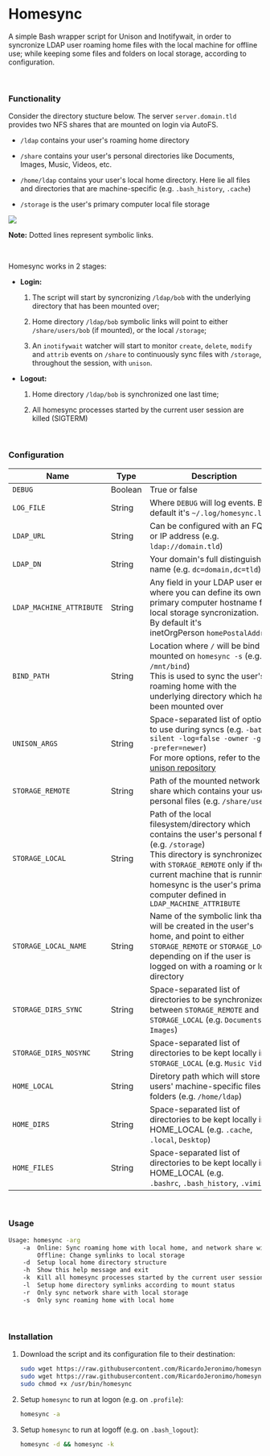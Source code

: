 # Homesync

A simple Bash wrapper script for Unison and Inotifywait, in order to syncronize LDAP user roaming home files with the local machine for offline use; while keeping some files and folders on local storage, according to configuration.

&nbsp;

### Functionality

Consider the directory stucture below. The server `server.domain.tld` provides two NFS shares that are mounted on login via AutoFS.

- `/ldap` contains your user's roaming home directory

- `/share` contains your user's personal directories like Documents, Images, Music, Videos, etc.

- `/home/ldap` contains your user's local home directory. Here lie all files and directories that are machine-specific (e.g. `.bash_history`, `.cache`)

- `/storage` is the user's primary computer local file storage

[![](https://mermaid.ink/img/pako:eNqllt9vmzAQx_8V5OeS1EB-Sq1ElQcmMWUS0x66TJODnWDF4AhDqqpt_vY5OGkBuzTJ_BLua3_O5u5y5gXEHBMwBSvGn-IE5YX182GRWXLM4e8FODwoc4WmK2RjVKAlEkRpMyo21g_OmTIX4M8iO8KOhOugdI1tnNPdEe0LqRCdc7_iGEZbDQthG-OlqBP9JV_qVPuQK8qIzWhGhFJ78lWTvwkVBc-fddw9C2d8zctCp71z6DzWwcFX4I6mJm7Y5jjDJD8yMYoTPR3hqIOZEbEpuCEZ4y6IP2WMIyx0bNKJxWVKssKAwdsO7luK1sQEwQ7oeymoIX7Q6WB-UUy4vlHQVZgJT8nn1Rn8X3UG7uXpDrwr0h0Mrkp3BK9Kd-Rcnu3IvTjZkXd5rn14Vs_rywLIRf_BkHLfuSomvnt5TES5XOdom1jyMDuS9zBPEc16BcNqXt0Alm3bspfrkqskkmHNYcyoPKXR4fuaWhc_jVB5Dh2z7JplzywPzPLQLI_M8tgsT8wyvP1Eh-9XqDbl1CZqoWyG6tAlmnwArf1-LxtE5SaA2mwlu2bZM8uDM05Su7JPw1e471Qn8qE2W8muWgTP2UM2M1mwTT-R8hOpXSJX_Xgtdy2_8yo8941jz92j9lF_oVzW-4hiOGyao6Y5bpqTyjy9mKyBlg0ru_lSh7Qb1Il1d3f_WmZU8OxVQ26Ns-AGpCSX_zMsv-BeDmsXoEiIrBcwlY8Y5ZtDY3iT61BZ8Og5i8G0yEtyA8qt_JQjM4pk3FMgmwYTUt2i7JHzVC16-wdUQL-e?type=png)](https://mermaid.live/edit#pako:eNqllt9vmzAQx_8V5OeS1EB-Sq1ElQcmMWUS0x66TJODnWDF4AhDqqpt_vY5OGkBuzTJ_BLua3_O5u5y5gXEHBMwBSvGn-IE5YX182GRWXLM4e8FODwoc4WmK2RjVKAlEkRpMyo21g_OmTIX4M8iO8KOhOugdI1tnNPdEe0LqRCdc7_iGEZbDQthG-OlqBP9JV_qVPuQK8qIzWhGhFJ78lWTvwkVBc-fddw9C2d8zctCp71z6DzWwcFX4I6mJm7Y5jjDJD8yMYoTPR3hqIOZEbEpuCEZ4y6IP2WMIyx0bNKJxWVKssKAwdsO7luK1sQEwQ7oeymoIX7Q6WB-UUy4vlHQVZgJT8nn1Rn8X3UG7uXpDrwr0h0Mrkp3BK9Kd-Rcnu3IvTjZkXd5rn14Vs_rywLIRf_BkHLfuSomvnt5TES5XOdom1jyMDuS9zBPEc16BcNqXt0Alm3bspfrkqskkmHNYcyoPKXR4fuaWhc_jVB5Dh2z7JplzywPzPLQLI_M8tgsT8wyvP1Eh-9XqDbl1CZqoWyG6tAlmnwArf1-LxtE5SaA2mwlu2bZM8uDM05Su7JPw1e471Qn8qE2W8muWgTP2UM2M1mwTT-R8hOpXSJX_Xgtdy2_8yo8941jz92j9lF_oVzW-4hiOGyao6Y5bpqTyjy9mKyBlg0ru_lSh7Qb1Il1d3f_WmZU8OxVQ26Ns-AGpCSX_zMsv-BeDmsXoEiIrBcwlY8Y5ZtDY3iT61BZ8Og5i8G0yEtyA8qt_JQjM4pk3FMgmwYTUt2i7JHzVC16-wdUQL-e)

**Note:** Dotted lines represent symbolic links.

&nbsp;

Homesync works in 2 stages:

- **Login:**
  
  1. The script will start by syncronizing `/ldap/bob` with the underlying directory that has been mounted over;
  
  2. Home directory `/ldap/bob` symbolic links will point to either `/share/users/bob` (if mounted), or the local `/storage`;
  
  3. An `inotifywait` watcher will start to monitor `create`, `delete`, `modify` and `attrib` events on `/share` to continuously sync files with `/storage`, throughout the session, with `unison`.

- **Logout:**
  
  1. Home directory `/ldap/bob` is synchronized one last time;
  
  2. All homesync processes started by the current user session are killed (SIGTERM)

&nbsp;

### Configuration

| Name                     | Type    | Description                                                                                                                                                                                                                                                                        |
| ------------------------ | ------- | ---------------------------------------------------------------------------------------------------------------------------------------------------------------------------------------------------------------------------------------------------------------------------------- |
| `DEBUG`                  | Boolean | True or false                                                                                                                                                                                                                                                                      |
| `LOG_FILE`               | String  | Where `DEBUG` will log events. By default it's `~/.log/homesync.log`                                                                                                                                                                                                               |
| `LDAP_URL`               | String  | Can be configured with an FQDN or IP address (e.g. `ldap://domain.tld`)                                                                                                                                                                                                            |
| `LDAP_DN`                | String  | Your domain's full distinguished name (e.g. `dc=domain,dc=tld`)                                                                                                                                                                                                                    |
| `LDAP_MACHINE_ATTRIBUTE` | String  | Any field in your LDAP user entry where you can define its own primary computer hostname for local storage syncronization. <br>By default it's inetOrgPerson `homePostalAddress`.                                                                                                  |
| `BIND_PATH`              | String  | Location where `/` will be bind mounted on `homesync -s` (e.g. `/mnt/bind`) <br>This is used to sync the user's roaming home with the underlying directory which has been mounted over                                                                                             |
| `UNISON_ARGS`            | String  | Space-separated list of options to use during syncs (e.g. `-batch -silent -log=false -owner -group -prefer=newer`)<br>For more options, refer to the [unison repository](https://github.com/bcpierce00/unison)                                                                     |
| `STORAGE_REMOTE`         | String  | Path of the mounted network share which contains your users' personal files (e.g. `/share/users`)                                                                                                                                                                                  |
| `STORAGE_LOCAL`          | String  | Path of the local filesystem/directory which contains the user's personal files (e.g. `/storage`) <br>This directory is synchronized with `STORAGE_REMOTE` only if the current machine that is running homesync is the user's primary computer defined in `LDAP_MACHINE_ATTRIBUTE` |
| `STORAGE_LOCAL_NAME`     | String  | Name of the symbolic link that will be created in the user's home, and point to either `STORAGE_REMOTE` or `STORAGE_LOCAL`, <br>depending on if the user is logged on with a roaming or local directory                                                                            |
| `STORAGE_DIRS_SYNC`      | String  | Space-separated list of directories to be synchronized between `STORAGE_REMOTE` and `STORAGE_LOCAL` (e.g. `Documents Images`)                                                                                                                                                      |
| `STORAGE_DIRS_NOSYNC`    | String  | Space-separated list of directories to be kept locally in `STORAGE_LOCAL` (e.g. `Music Videos`)                                                                                                                                                                                    |
| `HOME_LOCAL`             | String  | Diretory path which will store users' machine-specific files and folders (e.g. `/home/ldap`)                                                                                                                                                                                       |
| `HOME_DIRS`              | String  | Space-separated list of directories to be kept locally in HOME_LOCAL (e.g. `.cache`, `.local`, `Desktop`)                                                                                                                                                                          |
| `HOME_FILES`             | String  | Space-separated list of directories to be kept locally in HOME_LOCAL (e.g. `.bashrc`, `.bash_history`, `.viminfo`)                                                                                                                                                                 |

&nbsp;

### Usage

```bash
Usage: homesync -arg
    -a  Online: Sync roaming home with local home, and network share with local storage 
        Offline: Change symlinks to local storage 
    -d  Setup local home directory structure
    -h  Show this help message and exit
    -k  Kill all homesync processes started by the current user session
    -l  Setup home directory symlinks according to mount status
    -r  Only sync network share with local storage
    -s  Only sync roaming home with local home
```

&nbsp;

### Installation

1. Download the script and its configuration file to their destination:
   
   ```bash
   sudo wget https://raw.githubusercontent.com/RicardoJeronimo/homesync/master/homesync -O /usr/bin/homesync;
   sudo wget https://raw.githubusercontent.com/RicardoJeronimo/homesync/master/homesync.conf -O /etc/homesync.conf;
   sudo chmod +x /usr/bin/homesync
   ```

2. Setup `homesync` to run at logon (e.g. on `.profile`):
   
   ```bash
   homesync -a
   ```

3. Setup `homesync` to run at logoff (e.g. on `.bash_logout`):
   
   ```bash
   homesync -d && homesync -k
   ```
